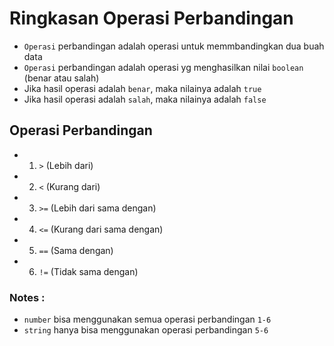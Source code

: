 # Ringkasan Operasi Perbandingan

- `Operasi` perbandingan adalah operasi untuk memmbandingkan dua buah data
- `Operasi` perbandingan adalah operasi yg menghasilkan nilai `boolean` (benar atau salah)
- Jika hasil operasi adalah `benar`, maka nilainya adalah `true`
- Jika hasil operasi adalah `salah`, maka nilainya adalah `false`

##  Operasi Perbandingan
- 1.  `>`  (Lebih dari) 
- 2.   `<`  (Kurang dari)
- 3.   `>=` (Lebih dari sama dengan)
- 4.   `<=` (Kurang dari sama dengan)
- 5.   `==` (Sama dengan)
- 6.   `!=` (Tidak sama dengan)


### Notes :

- ```number``` bisa menggunakan semua operasi perbandingan `1-6`
- ```string``` hanya bisa menggunakan operasi perbandingan `5-6`
